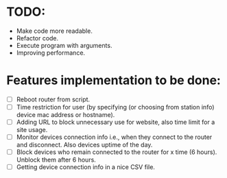 # TODO:

- Make code more readable.
- Refactor code.
- Execute program with arguments.
- Improving performance.

# Features implementation to be done:

- [ ] Reboot router from script.
- [ ] Time restriction for user (by specifying (or choosing from station info) device mac address or hostname).
- [ ] Adding URL to block unnecessary use for website, also time limit for a site usage.
- [ ] Monitor devices connection info i.e., when they connect to the router and disconnect. Also devices uptime of the day.
- [ ] Block devices who remain connected to the router for x time (6 hours). Unblock them after 6 hours.
- [ ] Getting device connection info in a nice CSV file.
